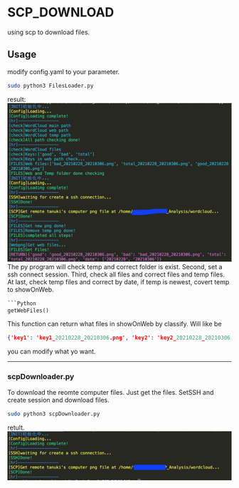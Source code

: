 # SCP_DOWNLOAD

using scp to download files.

## Usage
modify config.yaml to your parameter.
```bash
sudo python3 FilesLoader.py
```
result:
![files](./photos/result.png)
The py program will check temp and correct folder is exist. Second, set a ssh connect session. Third, check all files and correct files and temp files. At last, check temp files and correct by date, if temp is newest, covert temp to showOnWeb.
```
```Python
getWebFiles()
```
This function can return what files in showOnWeb by classify.
Will like be
```json
{'key1': 'key1_20210228_20210306.png', 'key2': 'key2_20210228_20210306.png', 'key3': 'key3_20210228_20210306.png', 'date': ['20210228', '20210306']}
```
you can modify what yo want.

---

### scpDownloader.py
To download the reomte computer files.
Just get the files.
SetSSH and create session and download files.
```bash
sudo python3 scpDownloader.py
```
retult.
![files](./photos/scpDownloader.png)